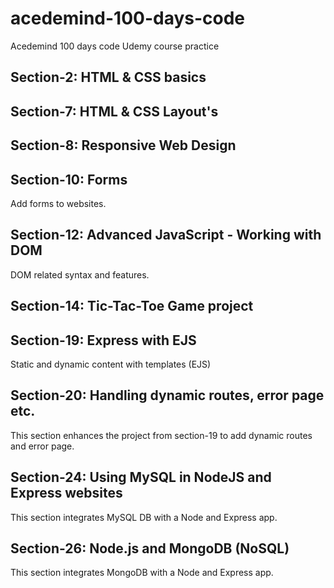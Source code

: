 # acedemind-100-days-code

Acedemind 100 days code Udemy course practice

## Section-2: HTML & CSS basics

## Section-7: HTML & CSS Layout's

## Section-8: Responsive Web Design

## Section-10: Forms

Add forms to websites.

## Section-12: Advanced JavaScript - Working with DOM

DOM related syntax and features.

## Section-14: Tic-Tac-Toe Game project

## Section-19: Express with EJS

Static and dynamic content with templates (EJS)

## Section-20: Handling dynamic routes, error page etc.

This section enhances the project from section-19 to add dynamic routes and error page.

## Section-24: Using MySQL in NodeJS and Express websites

This section integrates MySQL DB with a Node and Express app.

## Section-26: Node.js and MongoDB (NoSQL)

This section integrates MongoDB with a Node and Express app.
 